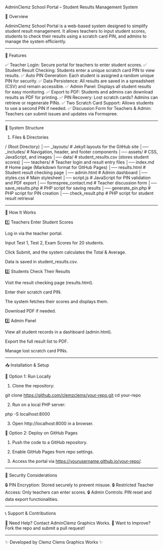 AdminClemz School Portal – Student Results Management System

📌 Overview

AdminClemz School Portal is a web-based system designed to simplify student result management. It allows teachers to input student scores, students to check their results using a scratch card PIN, and admins to manage the system efficiently.


---

🚀 Features

✅ Teacher Login: Secure portal for teachers to enter student scores.
✅ Student Result Checking: Students enter a unique scratch card PIN to view results.
✅ Auto PIN Generation: Each student is assigned a random unique PIN for security.
✅ Data Persistence: All results are saved in a spreadsheet (CSV) and remain accessible.
✅ Admin Panel: Displays all student results for easy monitoring.
✅ Export to PDF: Students and admins can download results as PDF for printing.
✅ PIN Recovery: Lost scratch cards? Admins can retrieve or regenerate PINs.
✅ Two Scratch Card Support: Allows students to use a second PIN if needed.
✅ Discussion Form for Teachers & Admin: Teachers can submit issues and updates via Formspree.


---

📂 System Structure

1. Files & Directories

/ (Root Directory)
│── _layouts/            # Jekyll layouts for the GitHub site
│── _includes/           # Navigation, header, and footer components
│── assets/              # CSS, JavaScript, and images
│── data/                # student_results.csv (stores student scores)
│── teachers/            # Teacher login and result entry files
│── index.md             # Home page (Markdown format for GitHub Pages)
│── results.html         # Student result checking page
│── admin.html           # Admin dashboard
│── styles.css           # Main stylesheet
│── script.js            # JavaScript for PIN validation and PDF export
│── formspree_contact.md # Teacher discussion form
│── save_results.php     # PHP script for saving results
│── generate_pin.php     # PHP script for PIN creation
│── check_result.php     # PHP script for student result retrieval


---

📜 How It Works

1️⃣ Teachers Enter Student Scores

Log in via the teacher portal.

Input Test 1, Test 2, Exam Scores for 20 students.

Click Submit, and the system calculates the Total & Average.

Data is saved in student_results.csv.


2️⃣ Students Check Their Results

Visit the result checking page (results.html).

Enter their scratch card PIN.

The system fetches their scores and displays them.

Download PDF if needed.


3️⃣ Admin Panel

View all student records in a dashboard (admin.html).

Export the full result list to PDF.

Manage lost scratch card PINs.



---

📥 Installation & Setup

🔹 Option 1: Run Locally

1. Clone the repository:

git clone https://github.com/clemzclems/your-repo.git
cd your-repo


2. Run on a local PHP server:

php -S localhost:8000


3. Open http://localhost:8000 in a browser.



🔹 Option 2: Deploy on GitHub Pages

1. Push the code to a GitHub repository.


2. Enable GitHub Pages from repo settings.


3. Access the portal via https://yourusername.github.io/your-repo/.




---

🔑 Security Considerations

🔒 PIN Encryption: Stored securely to prevent misuse.
🔒 Restricted Teacher Access: Only teachers can enter scores.
🔒 Admin Controls: PIN reset and data export functionalities.


---

📞 Support & Contributions

💬 Need Help? Contact AdminClemz Graphics Works.
🤝 Want to Improve? Fork the repo and submit a pull request!


---

✨ Developed by Clemz Clems Graphics Works ✨

